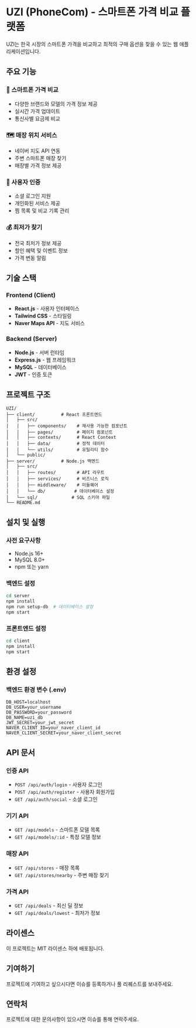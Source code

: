 # UZI (PhoneCom) - 스마트폰 가격 비교 플랫폼

UZI는 한국 시장의 스마트폰 가격을 비교하고 최적의 구매 옵션을 찾을 수 있는 웹 애플리케이션입니다.

## 주요 기능

### 📱 스마트폰 가격 비교
- 다양한 브랜드와 모델의 가격 정보 제공
- 실시간 가격 업데이트
- 통신사별 요금제 비교

### 🗺️ 매장 위치 서비스
- 네이버 지도 API 연동
- 주변 스마트폰 매장 찾기
- 매장별 가격 정보 제공

### 🔐 사용자 인증
- 소셜 로그인 지원
- 개인화된 서비스 제공
- 찜 목록 및 비교 기록 관리

### 💰 최저가 찾기
- 전국 최저가 정보 제공
- 할인 혜택 및 이벤트 정보
- 가격 변동 알림

## 기술 스택

### Frontend (Client)
- **React.js** - 사용자 인터페이스
- **Tailwind CSS** - 스타일링
- **Naver Maps API** - 지도 서비스

### Backend (Server)
- **Node.js** - 서버 런타임
- **Express.js** - 웹 프레임워크
- **MySQL** - 데이터베이스
- **JWT** - 인증 토큰

## 프로젝트 구조

```
UZI/
├── client/          # React 프론트엔드
│   ├── src/
│   │   ├── components/    # 재사용 가능한 컴포넌트
│   │   ├── pages/         # 페이지 컴포넌트
│   │   ├── contexts/      # React Context
│   │   ├── data/          # 정적 데이터
│   │   └── utils/         # 유틸리티 함수
│   └── public/
├── server/          # Node.js 백엔드
│   ├── src/
│   │   ├── routes/        # API 라우트
│   │   ├── services/      # 비즈니스 로직
│   │   ├── middleware/    # 미들웨어
│   │   └── db/           # 데이터베이스 설정
│   └── sql/             # SQL 스키마 파일
└── README.md
```

## 설치 및 실행

### 사전 요구사항
- Node.js 16+ 
- MySQL 8.0+
- npm 또는 yarn

### 백엔드 설정
```bash
cd server
npm install
npm run setup-db  # 데이터베이스 설정
npm start
```

### 프론트엔드 설정
```bash
cd client
npm install
npm start
```

## 환경 설정

### 백엔드 환경 변수 (.env)
```
DB_HOST=localhost
DB_USER=your_username
DB_PASSWORD=your_password
DB_NAME=uzi_db
JWT_SECRET=your_jwt_secret
NAVER_CLIENT_ID=your_naver_client_id
NAVER_CLIENT_SECRET=your_naver_client_secret
```

## API 문서

### 인증 API
- `POST /api/auth/login` - 사용자 로그인
- `POST /api/auth/register` - 사용자 회원가입
- `GET /api/auth/social` - 소셜 로그인

### 기기 API
- `GET /api/models` - 스마트폰 모델 목록
- `GET /api/models/:id` - 특정 모델 정보

### 매장 API
- `GET /api/stores` - 매장 목록
- `GET /api/stores/nearby` - 주변 매장 찾기

### 가격 API
- `GET /api/deals` - 최신 딜 정보
- `GET /api/deals/lowest` - 최저가 정보

## 라이센스

이 프로젝트는 MIT 라이센스 하에 배포됩니다.

## 기여하기

프로젝트에 기여하고 싶으시다면 이슈를 등록하거나 풀 리퀘스트를 보내주세요.

## 연락처

프로젝트에 대한 문의사항이 있으시면 이슈를 통해 연락주세요.

